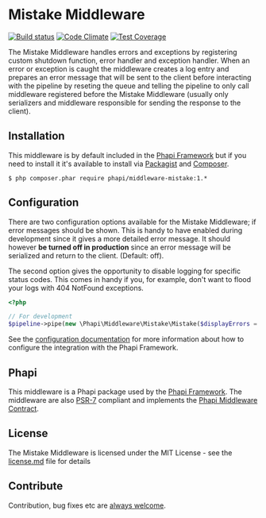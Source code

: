 # Mistake Middleware

[![Build status](https://img.shields.io/travis/phapi/middleware-mistake.svg?style=flat-square)](https://travis-ci.org/phapi/middleware-mistake)
[![Code Climate](https://img.shields.io/codeclimate/github/phapi/middleware-mistake.svg?style=flat-square)](https://codeclimate.com/github/phapi/middleware-mistake)
[![Test Coverage](https://img.shields.io/codeclimate/coverage/github/phapi/middleware-mistake.svg?style=flat-square)](https://codeclimate.com/github/phapi/middleware-mistake/coverage)

The Mistake Middleware handles errors and exceptions by registering custom shutdown function, error handler and exception handler. When an error or exception is caught the middleware creates a log entry and prepares an error message that will be sent to the client before interacting with the pipeline by reseting the queue and telling the pipeline to only call middleware registered before the Mistake Middleware (usually only serializers and middleware responsible for sending the response to the client).

## Installation
This middleware is by default included in the [Phapi Framework](https://github.com/phapi/phapi-framework) but if you need to install it it's available to install via [Packagist](https://packagist.org) and [Composer](https://getcomposer.org).

```shell
$ php composer.phar require phapi/middleware-mistake:1.*
```

## Configuration
There are two configuration options available for the Mistake Middleware; if error messages should be shown. This is handy to have enabled during development since it gives a more detailed error message. It should however **be turned off in production** since an error message will be serialized and return to the client. (Default: off).

The second option gives the opportunity to disable logging for specific status codes. This comes in handy if you, for example, don't want to flood your logs with 404 NotFound exceptions.

```php
<?php

// For development
$pipeline->pipe(new \Phapi\Middleware\Mistake\Mistake($displayErrors = false, $doNotLog = [ 404 ]));

```

See the [configuration documentation](http://phapi.github.io/docs/started/configuration/) for more information about how to configure the integration with the Phapi Framework.

## Phapi
This middleware is a Phapi package used by the [Phapi Framework](https://github.com/phapi/phapi-framework). The middleware are also [PSR-7](https://github.com/php-fig/http-message) compliant and implements the [Phapi Middleware Contract](https://github.com/phapi/contract).

## License
The Mistake Middleware is licensed under the MIT License - see the [license.md](https://github.com/phapi/middleware-mistake/blob/master/license.md) file for details

## Contribute
Contribution, bug fixes etc are [always welcome](https://github.com/phapi/middleware-mistake/issues/new).
